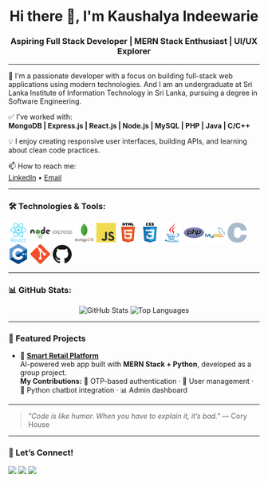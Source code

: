<h1 align="center">Hi there 👋, I'm Kaushalya Indeewarie</h1>
<h3 align="center">Aspiring Full Stack Developer | MERN Stack Enthusiast | UI/UX Explorer</h3>

---

🎯 I'm a passionate developer with a focus on building full-stack web applications using modern technologies. And I am an undergraduate at Sri Lanka Institute of Information Technology in Sri Lanka, pursuing a degree in  Software Engineering.

✅ I’ve worked with:  
**MongoDB | Express.js | React.js | Node.js | MySQL | PHP | Java | C/C++**

💡 I enjoy creating responsive user interfaces, building APIs, and learning about clean code practices.

📫 How to reach me:  
[LinkedIn](www.linkedin.com/in/kaushalya-abhayawardhana-941aa1374) • [Email](kaushalyaindeewarie@gmail.com) 

---

### 🛠️ Technologies & Tools:
<p align="left">
  <img src="https://raw.githubusercontent.com/devicons/devicon/master/icons/react/react-original-wordmark.svg" alt="React" width="40" height="40"/>
  <img src="https://raw.githubusercontent.com/devicons/devicon/master/icons/nodejs/nodejs-original-wordmark.svg" alt="Node.js" width="40" height="40"/>
  <img src="https://raw.githubusercontent.com/devicons/devicon/master/icons/express/express-original-wordmark.svg" alt="Express.js" width="40" height="40"/>
  <img src="https://raw.githubusercontent.com/devicons/devicon/master/icons/mongodb/mongodb-original-wordmark.svg" alt="MongoDB" width="40" height="40"/>
  <img src="https://raw.githubusercontent.com/devicons/devicon/master/icons/javascript/javascript-original.svg" alt="JavaScript" width="40" height="40"/>
  <img src="https://raw.githubusercontent.com/devicons/devicon/master/icons/html5/html5-original-wordmark.svg" alt="HTML5" width="40" height="40"/>
  <img src="https://raw.githubusercontent.com/devicons/devicon/master/icons/css3/css3-original-wordmark.svg" alt="CSS3" width="40" height="40"/>
  <img src="https://raw.githubusercontent.com/devicons/devicon/master/icons/java/java-original.svg" alt="Java" width="40" height="40"/>
  <img src="https://raw.githubusercontent.com/devicons/devicon/master/icons/php/php-original.svg" alt="PHP" width="40" height="40"/>
  <img src="https://raw.githubusercontent.com/devicons/devicon/master/icons/mysql/mysql-original-wordmark.svg" alt="MySQL" width="40" height="40"/>
  <img src="https://raw.githubusercontent.com/devicons/devicon/master/icons/c/c-original.svg" alt="C" width="40" height="40"/>
  <img src="https://raw.githubusercontent.com/devicons/devicon/master/icons/cplusplus/cplusplus-original.svg" alt="C++" width="40" height="40"/>
  <img src="https://raw.githubusercontent.com/devicons/devicon/master/icons/git/git-original.svg" alt="Git" width="40" height="40"/>
  <img src="https://raw.githubusercontent.com/devicons/devicon/master/icons/github/github-original.svg" alt="GitHub" width="40" height="40"/>
</p>

---

### 📊 GitHub Stats:
<p align="center">
  <img src="https://github-readme-stats.vercel.app/api?username=YourGitHubUsername&show_icons=true&theme=tokyonight" alt="GitHub Stats"/>
  <img src="https://github-readme-stats.vercel.app/api/top-langs/?username=YourGitHubUsername&layout=compact&theme=tokyonight" alt="Top Languages"/>
</p>

---

### 🚀 Featured Projects
- 🛒 **[Smart Retail Platform]([https://github.com/yourusername/retail-platform](https://github.com/chiraaax/Alpha-IT-Solutions_IT-Project))**  
  AI-powered web app built with **MERN Stack + Python**, developed as a group project.  
  **My Contributions:** 🔐 OTP-based authentication · 👥 User management · 🤖 Python chatbot integration · 📊 Admin dashboard
---

> *"Code is like humor. When you have to explain it, it’s bad."* — Cory House

---

### 🤝 Let’s Connect!
<p align="left">
  <a href="https://linkedin.com/in/your-link" target="_blank"><img src="https://img.shields.io/badge/LinkedIn-blue?style=flat-square&logo=linkedin&logoColor=white"/></a>
  <a href="mailto:your-email@example.com"><img src="https://img.shields.io/badge/Gmail-red?style=flat-square&logo=gmail&logoColor=white"/></a>
  <a href="https://your-portfolio.com"><img src="https://img.shields.io/badge/Portfolio-black?style=flat-square&logo=github&logoColor=white"/></a>
</p>
